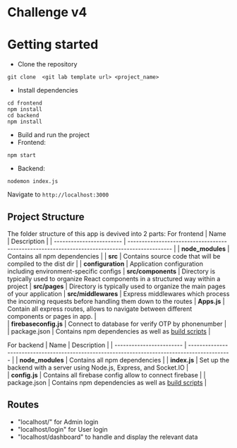 # Challenge v4


# Getting started
- Clone the repository
```
git clone  <git lab template url> <project_name>
```
- Install dependencies
```
cd frontend
npm install
cd backend
npm install
```
- Build and run the project
- Frontend: 
```
npm start
```
- Backend:
```
nodemon index.js
```
  Navigate to `http://localhost:3000`

## Project Structure
The folder structure of this app is devived into 2 parts:
For frontend
| Name | Description |
| ------------------------ | --------------------------------------------------------------------------------------------- |
| **node_modules**         | Contains all  npm dependencies                                                            |
| **src**                  | Contains  source code that will be compiled to the dist dir                               |
| **configuration**        | Application configuration including environment-specific configs 
| **src/components**       | Directory is typically used to organize React components in a structured way within a project
| **src/pages**            | Directory is typically used to organize the main pages of your application
| **src/middlewares**      | Express middlewares which process the incoming requests before handling them down to the routes
| **Apps.js**              | Contain all express routes, allows to navigate between different components or pages in app.   |                  
| **firebaseconfig.js**    | Connect to database for verify OTP by phonenumber                                                |
| package.json             | Contains npm dependencies as well as [build scripts](#what-if-a-library-isnt-on-definitelytyped)   |  

For backend
| Name | Description |
| ------------------------ | --------------------------------------------------------------------------------------------- |
| **node_modules**         | Contains all  npm dependencies                                                            |
| **index.js**             | Set up the backend with a server using Node.js, Express, and Socket.IO   |                  
| **config.js**            | Contains all firebase config allow to connect firebase                                                 |
| package.json             | Contains npm dependencies as well as [build scripts](#what-if-a-library-isnt-on-definitelytyped)   |  

## Routes
- "localhost/" for Admin login
- "localhost/login" for User login
- "localhost/dashboard" to handle and display the relevant data
